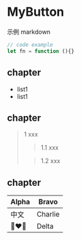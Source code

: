 # MyButton

示例 markdown

```js
// code example
let fn = function (){}
```

## chapter

- list1
- list1

## chapter

> 1 xxx
> 
> > 1.1 xxx
> 
> > 1.2 xxx

## chapter

| Alpha    | Bravo   |
| -------- | ------- |
| 中文       | Charlie |
| 👩‍❤️‍👩 | Delta   |